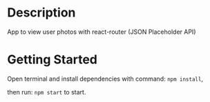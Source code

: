 # Description

App to view user photos with react-router (JSON Placeholder API)

# Getting Started

Open terminal and install dependencies with command: `npm install`,

then run: `npm start` to start.
